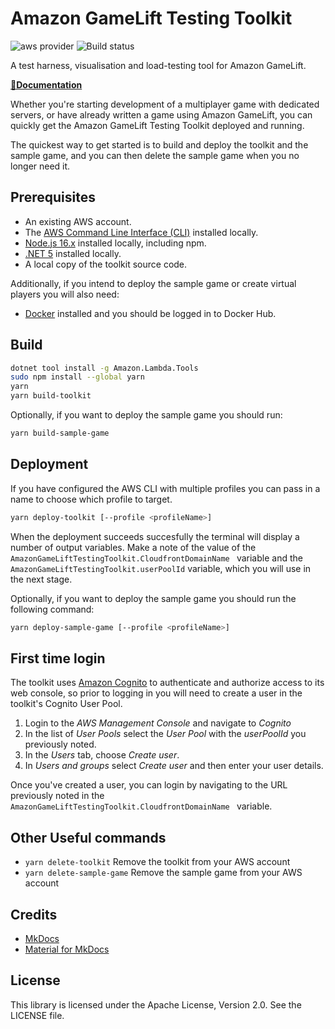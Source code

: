 # Amazon GameLift Testing Toolkit

![aws provider](https://img.shields.io/badge/provider-AWS-orange?logo=amazon-aws&color=ff9900) ![Build status](https://github.com/aws-samples/amazon-gamelift-testing-toolkit/actions/workflows/build.yml/badge.svg)

A test harness, visualisation and load-testing tool for Amazon GameLift.

**[📜Documentation](https://awslabs.github.io/amazon-gamelift-testing-toolkit/)**

Whether you're starting development of a multiplayer game with dedicated servers, or have already written a game using Amazon GameLift, you can quickly get the Amazon GameLift Testing Toolkit deployed and running.

The quickest way to get started is to build and deploy the toolkit and the sample game, and you can then delete the sample game when you no longer need it.

## Prerequisites

* An existing AWS account.
* The [AWS Command Line Interface (CLI)](https://aws.amazon.com/cli/) installed locally.
* [Node.js 16.x](https://nodejs.org/) installed locally, including npm.
* [.NET 5](https://docs.microsoft.com/en-us/dotnet/core/install/) installed locally.
* A local copy of the toolkit source code.

Additionally, if you intend to deploy the sample game or create virtual players you will also need:

* [Docker](https://www.docker.com/) installed and you should be logged in to Docker Hub.

## Build

```bash
dotnet tool install -g Amazon.Lambda.Tools
sudo npm install --global yarn
yarn
yarn build-toolkit
```

Optionally, if you want to deploy the sample game you should run: 

```bash
yarn build-sample-game
```

## Deployment

If you have configured the AWS CLI with multiple profiles you can pass in a name to choose which profile to target. 

```bash
yarn deploy-toolkit [--profile <profileName>]
```

When the deployment succeeds succesfully the terminal will display a number of output variables. Make a note of the value of the `AmazonGameLiftTestingToolkit.CloudfrontDomainName ` variable and the `AmazonGameLiftTestingToolkit.userPoolId` variable, which you will use in the next stage.

Optionally, if you want to deploy the sample game you should run the following command: 

```bash
yarn deploy-sample-game [--profile <profileName>]
```

## First time login

The toolkit uses [Amazon Cognito](https://docs.aws.amazon.com/cognito) to authenticate and authorize access to its web console, so prior to logging in  you will need to create a user in the toolkit's Cognito User Pool. 

1. Login to the *AWS Management Console* and navigate to *Cognito*
2. In the list of *User Pools* select the *User Pool* with the *userPoolId* you previously noted.
3. In the *Users* tab, choose *Create user*.
3. In *Users and groups* select *Create user* and then enter your user details.

Once you've created a user, you can login by navigating to the URL previously noted in the `AmazonGameLiftTestingToolkit.CloudfrontDomainName ` variable.

## Other Useful commands

* `yarn delete-toolkit` Remove the toolkit from your AWS account
* `yarn delete-sample-game` Remove the sample game from your AWS account

## Credits

* [MkDocs](https://www.mkdocs.org/)
* [Material for MkDocs](https://squidfunk.github.io/mkdocs-material/)

## License

This library is licensed under the Apache License, Version 2.0. See the LICENSE file.